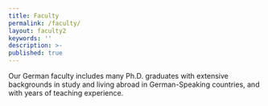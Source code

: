 ```yaml
---
title: Faculty
permalink: /faculty/
layout: faculty2
keywords: ''
description: >-
published: true
---
```


Our German faculty includes many Ph.D. graduates with extensive backgrounds in study and living abroad in German-Speaking countries, and with years of teaching experience.
